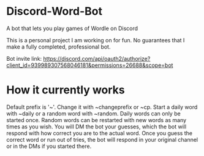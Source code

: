 # Discord-Word-Bot
A bot that lets you play games of Wordle on Discord

This is a personal project I am working on for fun. No guarantees that I make a fully completed, professional bot.

Bot invite link: https://discord.com/api/oauth2/authorize?client_id=939989307568046181&permissions=26688&scope=bot

# How it currently works
Default prefix is '~'. Change it with ~changeprefix or ~cp.
Start a daily word with ~daily or a random word with ~random. Daily words can only be started once. Random words can be restarted with new words as many times as you wish.
You will DM the bot your guesses, which the bot will respond with how correct you are to the actual word.
Once you guess the correct word or run out of tries, the bot will respond in your original channel or in the DMs if you started there.
